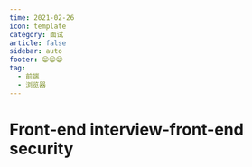 ```yaml
---
time: 2021-02-26
icon: template
category: 面试
article: false
sidebar: auto
footer: 😁😁😁
tag:
  - 前端
  - 浏览器
---
```


# Front-end interview-front-end security

